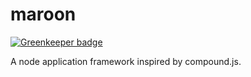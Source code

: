 maroon
===

[![Greenkeeper badge](https://badges.greenkeeper.io/taoyuan/maroon.svg)](https://greenkeeper.io/)

A node application framework inspired by compound.js.
